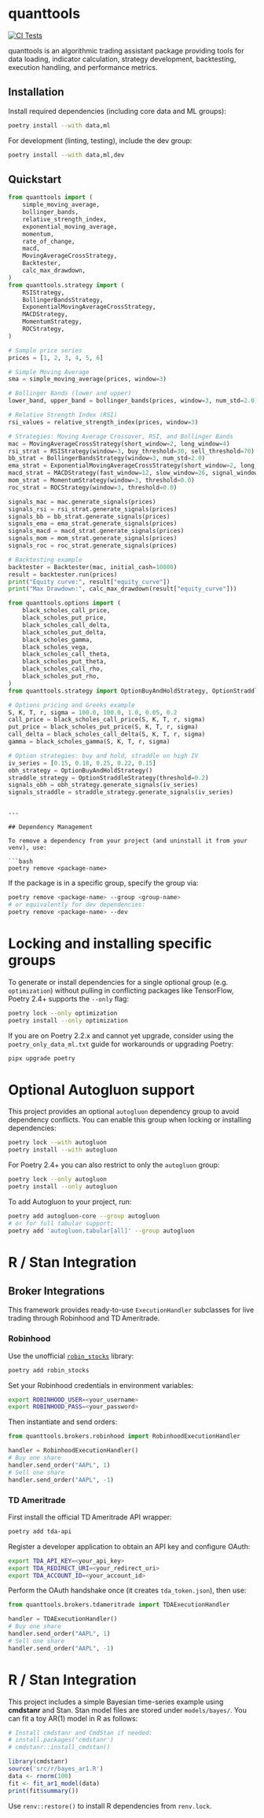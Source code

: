 # quanttools

[![CI Tests](https://github.com/pitcany/quanttools/actions/workflows/python-ci.yml/badge.svg)](https://github.com/pitcany/quanttools/actions/workflows/python-ci.yml)

quanttools is an algorithmic trading assistant package providing tools for data loading, indicator calculation,
strategy development, backtesting, execution handling, and performance metrics.

## Installation

Install required dependencies (including core data and ML groups):

```bash
poetry install --with data,ml
```

For development (linting, testing), include the dev group:

```bash
poetry install --with data,ml,dev
```

## Quickstart

```python
from quanttools import (
    simple_moving_average,
    bollinger_bands,
    relative_strength_index,
    exponential_moving_average,
    momentum,
    rate_of_change,
    macd,
    MovingAverageCrossStrategy,
    Backtester,
    calc_max_drawdown,
)
from quanttools.strategy import (
    RSIStrategy,
    BollingerBandsStrategy,
    ExponentialMovingAverageCrossStrategy,
    MACDStrategy,
    MomentumStrategy,
    ROCStrategy,
)

# Sample price series
prices = [1, 2, 3, 4, 5, 6]

# Simple Moving Average
sma = simple_moving_average(prices, window=3)

# Bollinger Bands (lower and upper)
lower_band, upper_band = bollinger_bands(prices, window=3, num_std=2.0)

# Relative Strength Index (RSI)
rsi_values = relative_strength_index(prices, window=3)

# Strategies: Moving Average Crossover, RSI, and Bollinger Bands
mac = MovingAverageCrossStrategy(short_window=2, long_window=4)
rsi_strat = RSIStrategy(window=3, buy_threshold=30, sell_threshold=70)
bb_strat = BollingerBandsStrategy(window=3, num_std=2.0)
ema_strat = ExponentialMovingAverageCrossStrategy(short_window=2, long_window=4)
macd_strat = MACDStrategy(fast_window=12, slow_window=26, signal_window=9)
mom_strat = MomentumStrategy(window=3, threshold=0.0)
roc_strat = ROCStrategy(window=3, threshold=0.0)

signals_mac = mac.generate_signals(prices)
signals_rsi = rsi_strat.generate_signals(prices)
signals_bb = bb_strat.generate_signals(prices)
signals_ema = ema_strat.generate_signals(prices)
signals_macd = macd_strat.generate_signals(prices)
signals_mom = mom_strat.generate_signals(prices)
signals_roc = roc_strat.generate_signals(prices)

# Backtesting example
backtester = Backtester(mac, initial_cash=10000)
result = backtester.run(prices)
print("Equity curve:", result["equity_curve"])
print("Max Drawdown:", calc_max_drawdown(result["equity_curve"]))
```

```python
from quanttools.options import (
    black_scholes_call_price,
    black_scholes_put_price,
    black_scholes_call_delta,
    black_scholes_put_delta,
    black_scholes_gamma,
    black_scholes_vega,
    black_scholes_call_theta,
    black_scholes_put_theta,
    black_scholes_call_rho,
    black_scholes_put_rho,
)
from quanttools.strategy import OptionBuyAndHoldStrategy, OptionStraddleStrategy

# Options pricing and Greeks example
S, K, T, r, sigma = 100.0, 100.0, 1.0, 0.05, 0.2
call_price = black_scholes_call_price(S, K, T, r, sigma)
put_price = black_scholes_put_price(S, K, T, r, sigma)
call_delta = black_scholes_call_delta(S, K, T, r, sigma)
gamma = black_scholes_gamma(S, K, T, r, sigma)

# Option strategies: buy and hold, straddle on high IV
iv_series = [0.15, 0.18, 0.25, 0.22, 0.15]
obh_strategy = OptionBuyAndHoldStrategy()
straddle_strategy = OptionStraddleStrategy(threshold=0.2)
signals_obh = obh_strategy.generate_signals(iv_series)
signals_straddle = straddle_strategy.generate_signals(iv_series)
```
```

---

## Dependency Management

To remove a dependency from your project (and uninstall it from your venv), use:

```bash
poetry remove <package-name>
```

If the package is in a specific group, specify the group via:

```bash
poetry remove <package-name> --group <group-name>
# or equivalently for dev dependencies:
poetry remove <package-name> --dev
```

# Locking and installing specific groups

To generate or install dependencies for a single optional group (e.g. `optimization`) without pulling in conflicting packages like TensorFlow, Poetry 2.4+ supports the `--only` flag:

```bash
poetry lock --only optimization
poetry install --only optimization
```

If you are on Poetry 2.2.x and cannot yet upgrade, consider using the `poetry_only_data_ml.txt` guide for workarounds or upgrading Poetry:

```bash
pipx upgrade poetry
```

# Optional Autogluon support

This project provides an optional `autogluon` dependency group to avoid dependency conflicts.
You can enable this group when locking or installing dependencies:

```bash
poetry lock --with autogluon
poetry install --with autogluon
```

For Poetry 2.4+ you can also restrict to only the `autogluon` group:

```bash
poetry lock --only autogluon
poetry install --only autogluon
```

To add Autogluon to your project, run:

```bash
poetry add autogluon-core --group autogluon
# or for full tabular support:
poetry add 'autogluon.tabular[all]' --group autogluon
```

# R / Stan Integration
## Broker Integrations

This framework provides ready-to-use `ExecutionHandler` subclasses for live trading through Robinhood and TD Ameritrade.

### Robinhood

Use the unofficial [`robin_stocks`](https://github.com/jmfernandes/robin_stocks) library:
```bash
poetry add robin_stocks
```
Set your Robinhood credentials in environment variables:
```bash
export ROBINHOOD_USER=<your_username>
export ROBINHOOD_PASS=<your_password>
```
Then instantiate and send orders:
```python
from quanttools.brokers.robinhood import RobinhoodExecutionHandler

handler = RobinhoodExecutionHandler()
# Buy one share
handler.send_order("AAPL", 1)
# Sell one share
handler.send_order("AAPL", -1)
```

### TD Ameritrade

First install the official TD Ameritrade API wrapper:
```bash
poetry add tda-api
```
Register a developer application to obtain an API key and configure OAuth:
```bash
export TDA_API_KEY=<your_api_key>
export TDA_REDIRECT_URI=<your_redirect_uri>
export TDA_ACCOUNT_ID=<your_account_id>
```
Perform the OAuth handshake once (it creates `tda_token.json`), then use:
```python
from quanttools.brokers.tdameritrade import TDAExecutionHandler

handler = TDAExecutionHandler()
# Buy one share
handler.send_order("AAPL", 1)
# Sell one share
handler.send_order("AAPL", -1)
```

# R / Stan Integration

This project includes a simple Bayesian time-series example using **cmdstanr** and Stan.
Stan model files are stored under `models/bayes/`. You can fit a toy AR(1) model in R as follows:

```r
# Install cmdstanr and CmdStan if needed:
# install.packages('cmdstanr')
# cmdstanr::install_cmdstan()

library(cmdstanr)
source('src/r/bayes_ar1.R')
data <- rnorm(100)
fit <- fit_ar1_model(data)
print(fit$summary())
```

Use `renv::restore()` to install R dependencies from `renv.lock`.
